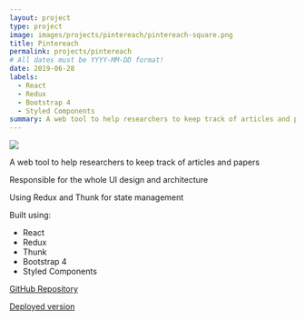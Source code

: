 ```yaml
---
layout: project
type: project
image: images/projects/pintereach/pintereach-square.png
title: Pintereach
permalink: projects/pintereach
# All dates must be YYYY-MM-DD format!
date: 2019-06-28
labels:
  - React
  - Redux
  - Bootstrap 4
  - Styled Components
summary: A web tool to help researchers to keep track of articles and papers.
---
```


<img class="ui image" src="{{ site.baseurl }}/images/projects/pintereach/pintereach.png">

<p>A web tool to help researchers to keep track of articles and papers</p>

<p>Responsible for the whole UI design and architecture</p>

<p>Using Redux and Thunk for state management</p>

Built using:
- React
- Redux
- Thunk
- Bootstrap 4
- Styled Components


<a href="https://github.com/daquinons/pintereach-react"><i class="large github icon "></i>GitHub Repository</a>
<p><a href="http://pintereach-react.netlify.com"><i class="large world icon"></i>Deployed version</a></p>

